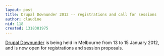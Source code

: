 ```yaml
---
layout: post
title: Drupal Downunder 2012 -- registrations and call for sessions
author: claudine
nid: 118
created: 1318381975
---
```

[Drupal Downunder](http://drupaldownunder.org/) is being held in Melbourne from 13 to 15 January 2012, and is now open for registrations and session proposals.
